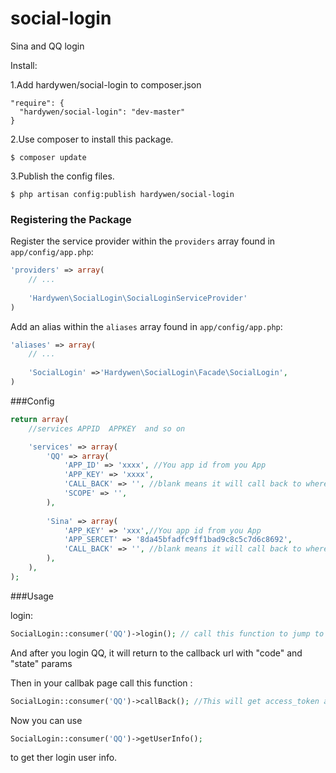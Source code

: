 social-login
============

Sina and QQ login


Install:

1.Add hardywen/social-login to composer.json
```
"require": {
  "hardywen/social-login": "dev-master"
}
```

2.Use composer to install this package.

```
$ composer update
```

3.Publish the config files.
```
$ php artisan config:publish hardywen/social-login
```

### Registering the Package

Register the service provider within the ```providers``` array found in ```app/config/app.php```:
```php
'providers' => array(
	// ...
	
	'Hardywen\SocialLogin\SocialLoginServiceProvider'
)
```

Add an alias within the ```aliases``` array found in ```app/config/app.php```:
```php
'aliases' => array(
	// ...
	
	'SocialLogin' =>'Hardywen\SocialLogin\Facade\SocialLogin',
)
```

###Config

```php
return array(
    //services APPID  APPKEY  and so on

    'services' => array(
        'QQ' => array(
            'APP_ID' => 'xxxx', //You app id from you App
            'APP_KEY' => 'xxxx',
            'CALL_BACK' => '', //blank means it will call back to where you call login() function
            'SCOPE' => '',
        ),
        
        'Sina' => array(
            'APP_KEY' => 'xxx',//You app id from you App
            'APP_SERCET' => '8da45bfadfc9ff1bad9c8c5c7d6c8692',
            'CALL_BACK' => '', //blank means it will call back to where you call login() function
        ),
    ),
);
```


###Usage

login:
```php
SocialLogin::consumer('QQ')->login(); // call this function to jump to QQ login page.
```

And after you login QQ, it will return to the callback url with "code" and "state" params

Then in your callbak page call this function :  
```php
SocialLogin::consumer('QQ')->callBack(); //This will get access_token and opend_id for you.
```

Now you can use 
```php
SocialLogin::consumer('QQ')->getUserInfo();
```
to get ther login user info.

